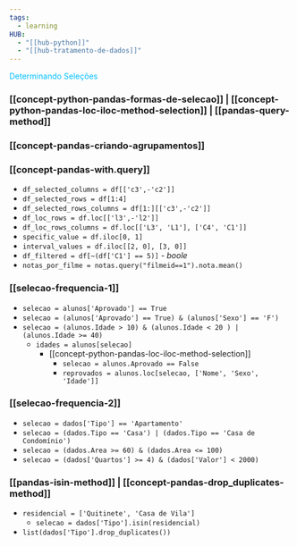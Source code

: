 ```yaml
---
tags:
  - learning
HUB:
  - "[[hub-python]]"
  - "[[hub-tratamento-de-dados]]"
---
```

<font color = 00bfff> Determinando Seleções </font>

### [[concept-python-pandas-formas-de-selecao]] | [[concept-python-pandas-loc-iloc-method-selection]] | [[pandas-query-method]] 

### [[concept-pandas-criando-agrupamentos]]

### [[concept-pandas-with.query]]
- `df_selected_columns = df[['c3',-'c2']]`
- `df_selected_rows = df[1:4]`
- `df_selected_rows_columns = df[1:][['c3',-'c2']]`
- `df_loc_rows = df.loc[['l3',-'l2']]`
- `df_loc_rows_columns = df.loc[['L3', 'L1'], ['C4', 'C1']]`
- `specific_value = df.iloc[0, 1]`
- `interval_values = df.iloc[[2, 0], [3, 0]]`
- `df_filtered = df[~(df['C1'] == 5)]` - *boole*
- `notas_por_filme = notas.query("filmeid==1").nota.mean()`

### [[selecao-frequencia-1]]
- `selecao = alunos['Aprovado'] == True`
- `selecao = (alunos['Aprovado'] == True) & (alunos['Sexo'] == 'F')`
- `selecao = (alunos.Idade > 10) & (alunos.Idade < 20 ) | (alunos.Idade >= 40)`
    - `idades = alunos[selecao]`
        - [[concept-python-pandas-loc-iloc-method-selection]]
            - `selecao = alunos.Aprovado == False`
            - `reprovados = alunos.loc[selecao, ['Nome', 'Sexo', 'Idade']]`

### [[selecao-frequencia-2]]
- `selecao = dados['Tipo'] == 'Apartamento'`
- `selecao = (dados.Tipo == 'Casa') | (dados.Tipo == 'Casa de Condomínio')`
- `selecao = (dados.Area >= 60) & (dados.Area <= 100)`
- `selecao = (dados['Quartos'] >= 4) & (dados['Valor'] < 2000)`

### [[pandas-isin-method]] | [[concept-pandas-drop_duplicates-method]]
- `residencial = ['Quitinete', 'Casa de Vila']`
    - `selecao = dados['Tipo'].isin(residencial)`
- `list(dados['Tipo'].drop_duplicates())`
